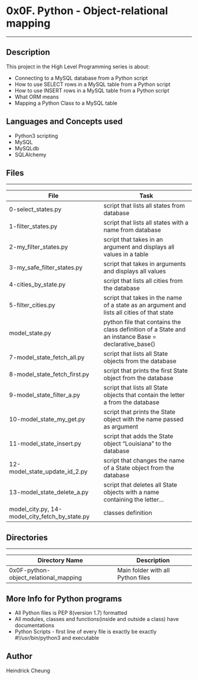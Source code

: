 # 0x0F. Python - Object-relational mapping
---
## Description

This project in the High Level Programming series is about:
* Connecting to a MySQL database from a Python script
* How to use SELECT rows in a MySQL table from a Python script
* How to use INSERT rows in a MySQL table from a Python script
* What ORM means
* Mapping a Python Class to a MySQL table

## Languages and Concepts used
* Python3 scripting
* MySQL
* MySQLdb
* SQLAlchemy

## Files
---
File|Task
---|---
0-select_states.py | script that lists all states from database
1-filter_states.py | script that lists all states with a name from database
2-my_filter_states.py | script that takes in an argument and displays all values in a table
3-my_safe_filter_states.py | script that takes in arguments and displays all values
4-cities_by_state.py | script that lists all cities from the database
5-filter_cities.py | script that takes in the name of a state as an argument and lists all cities of that state
model_state.py | python file that contains the class definition of a State and an instance Base = declarative_base()
7-model_state_fetch_all.py | script that lists all State objects from the database 
8-model_state_fetch_first.py | script that prints the first State object from the database 
9-model_state_filter_a.py | script that lists all State objects that contain the letter a from the database
10-model_state_my_get.py | script that prints the State object with the name passed as argument
11-model_state_insert.py | script that adds the State object “Louisiana” to the database 
12-model_state_update_id_2.py | script that changes the name of a State object from the database 
13-model_state_delete_a.py | script that deletes all State objects with a name containing the letter...
model_city.py, 14-model_city_fetch_by_state.py | classes definition

## Directories
---
Directory Name | Description
---|---
0x0F-python-object_relational_mapping | Main folder with all Python files

## More Info for Python programs
* All Python files is PEP 8(version 1.7) formatted
* All modules, classes and functions(inside and outside a class) have documentations
* Python Scripts - first line of every file is exactly be exactly #!/usr/bin/python3 and executable

## Author
Heindrick Cheung